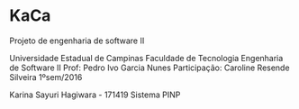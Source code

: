 # KaCa
Projeto de engenharia de software II

Universidade Estadual de Campinas
Faculdade de Tecnologia
Engenharia de Software II
Prof: Pedro Ivo Garcia Nunes
Participação: Caroline Resende Silveira
1ºsem/2016

Karina Sayuri Hagiwara - 171419
Sistema PINP
